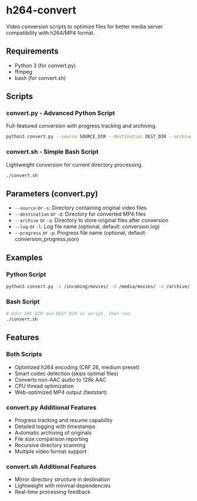 # h264-convert
Video conversion scripts to optimize files for better media server compatibility with h264/MP4 format.

## Requirements

- Python 3 (for convert.py)
- ffmpeg
- bash (for convert.sh)

## Scripts

### convert.py - Advanced Python Script
Full-featured conversion with progress tracking and archiving.

```bash
python3 convert.py --source SOURCE_DIR --destination DEST_DIR --archive ARCHIVE_DIR
```

### convert.sh - Simple Bash Script
Lightweight conversion for current directory processing.

```bash
./convert.sh
```

## Parameters (convert.py)

- `--source` or `-s`: Directory containing original video files
- `--destination` or `-d`: Directory for converted MP4 files
- `--archive` or `-a`: Directory to store original files after conversion
- `--log` or `-l`: Log file name (optional, default: conversion.log)
- `--progress` or `-p`: Progress file name (optional, default: conversion_progress.json)

## Examples

### Python Script
```bash
python3 convert.py -s /incoming/movies/ -d /media/movies/ -a /archive/
```

### Bash Script
```bash
# Edit SRC_DIR and DEST_DIR in script, then run:
./convert.sh
```

## Features

### Both Scripts
- Optimized h264 encoding (CRF 26, medium preset)
- Smart codec detection (skips optimal files)
- Converts non-AAC audio to 128k AAC
- CPU thread optimization
- Web-optimized MP4 output (faststart)

### convert.py Additional Features
- Progress tracking and resume capability
- Detailed logging with timestamps
- Automatic archiving of originals
- File size comparison reporting
- Recursive directory scanning
- Multiple video format support

### convert.sh Additional Features
- Mirror directory structure in destination
- Lightweight with minimal dependencies
- Real-time processing feedback
